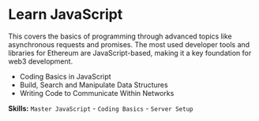 # Learn JavaScript

This covers the basics of programming through advanced topics like asynchronous requests and promises. The most used developer tools and libraries for Ethereum are JavaScript-based, making it a key foundation for web3 development.

- Coding Basics in JavaScript
- Build, Search and Manipulate Data Structures
- Writing Code to Communicate Within Networks



**Skills:**
`Master JavaScript` - `Coding Basics` - `Server Setup`
